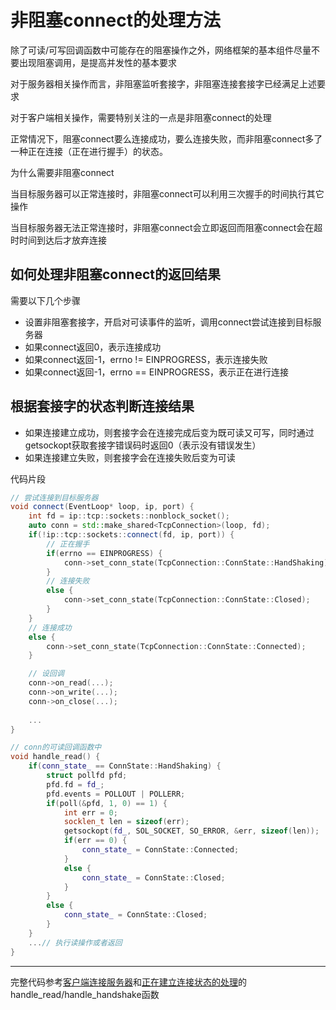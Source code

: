 # 非阻塞connect的处理方法

除了可读/可写回调函数中可能存在的阻塞操作之外，网络框架的基本组件尽量不要出现阻塞调用，是提高并发性的基本要求

对于服务器相关操作而言，非阻塞监听套接字，非阻塞连接套接字已经满足上述要求

对于客户端相关操作，需要特别关注的一点是非阻塞connect的处理

正常情况下，阻塞connect要么连接成功，要么连接失败，而非阻塞connect多了一种正在连接（正在进行握手）的状态。

为什么需要非阻塞connect

当目标服务器可以正常连接时，非阻塞connect可以利用三次握手的时间执行其它操作

当目标服务器无法正常连接时，非阻塞connect会立即返回而阻塞connect会在超时时间到达后才放弃连接



## 如何处理非阻塞connect的返回结果

需要以下几个步骤

- 设置非阻塞套接字，开启对可读事件的监听，调用connect尝试连接到目标服务器
- 如果connect返回0，表示连接成功
- 如果connect返回-1，errno != EINPROGRESS，表示连接失败
- 如果connect返回-1，errno == EINPROGRESS，表示正在进行连接

## 根据套接字的状态判断连接结果

* 如果连接建立成功，则套接字会在连接完成后变为既可读又可写，同时通过getsockopt获取套接字错误码时返回0（表示没有错误发生）
* 如果连接建立失败，则套接字会在连接失败后变为可读



代码片段

```c++
// 尝试连接到目标服务器
void connect(EventLoop* loop, ip, port) {
    int fd = ip::tcp::sockets::nonblock_socket();
    auto conn = std::make_shared<TcpConnection>(loop, fd);
    if(!ip::tcp::sockets::connect(fd, ip, port)) {
        // 正在握手
        if(errno == EINPROGRESS) {
            conn->set_conn_state(TcpConnection::ConnState::HandShaking);
        }
        // 连接失败
        else {
            conn->set_conn_state(TcpConnection::ConnState::Closed);
        }
    }
    // 连接成功
    else {
        conn->set_conn_state(TcpConnection::ConnState::Connected);
    }

    // 设回调
    conn->on_read(...);
    conn->on_write(...);
    conn->on_close(...);
    
    ...
}

// conn的可读回调函数中
void handle_read() {
    if(conn_state_ == ConnState::HandShaking) {
        struct pollfd pfd;
        pfd.fd = fd_;
        pfd.events = POLLOUT | POLLERR;
        if(poll(&pfd, 1, 0) == 1) {
            int err = 0;
            socklen_t len = sizeof(err);
            getsockopt(fd_, SOL_SOCKET, SO_ERROR, &err, sizeof(len));
            if(err == 0) {
                conn_state_ = ConnState::Connected;
            }
            else {
                conn_state_ = ConnState::Closed;
            }
        }
        else {
            conn_state_ = ConnState::Closed;
        }
    }
    ...// 执行读操作或者返回
}
```

------

完整代码参考[客户端连接服务器](https://github.com/rocwangp/cortono/blob/master/net/client.hpp)和[正在建立连接状态的处理](https://github.com/rocwangp/cortono/blob/master/net/connection.hpp)的handle_read/handle_handshake函数

